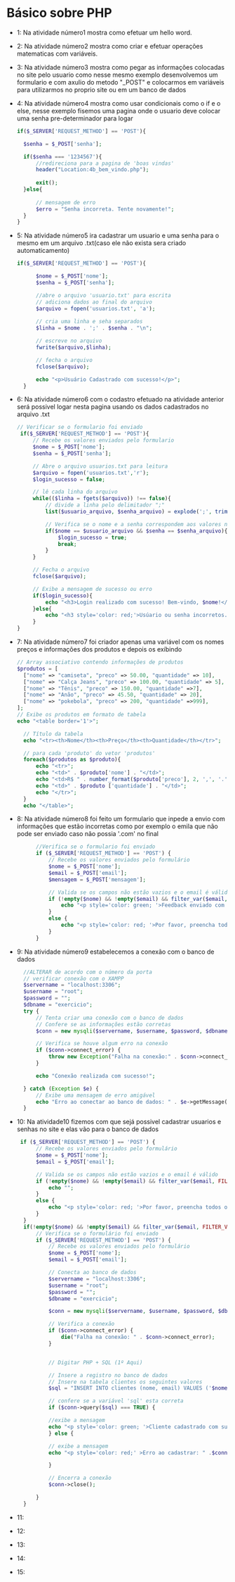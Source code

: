 # Básico sobre PHP
* 1:
  Na atividade número1 mostra como efetuar um hello word.
* 2:
  Na atividade número2 mostra como criar e efetuar operações matematicas com variáveis.
* 3:
  Na atividade número3 mostra como pegar as informações colocadas no site pelo usuario como nesse mesmo exemplo desenvolvemos um formulario e com axulio do metodo "_POST" e colocarmos em variáveis para utilizarmos no proprio site ou em um banco de dados
* 4:
  Na atividade número4 mostra como usar condicionais como o if e o else, nesse exemplo fisemos uma pagina onde o usuario deve colocar uma senha pre-determinador para logar
  ```PHP
  if($_SERVER['REQUEST_METHOD'] == 'POST'){

    $senha = $_POST['senha'];

    if($senha === '1234567'){
        //redireciona para a pagina de 'boas vindas'
        header("Location:4b_bem_vindo.php");
        
        exit();
    }else{
        
        // mensagem de erro
        $erro = "Senha incorreta. Tente novamente!";
    }
  }
  ```
* 5:
  Na atividade número5 ira cadastrar um usuario e uma senha para o mesmo em um arquivo .txt(caso ele não exista sera criado automaticamento)<br>
  ```PHP
  if($_SERVER['REQUEST_METHOD'] == 'POST'){

        $nome = $_POST['nome'];
        $senha = $_POST['senha'];

        //abre o arquivo 'usuario.txt' para escrita
        // adiciona dados ao final do arquivo
        $arquivo = fopen('usuarios.txt', 'a');
        
        // cria uma linha e seha separados
        $linha = $nome . ';' . $senha . "\n";

        // escreve no arquivo
        fwrite($arquivo,$linha);

        // fecha o arquivo
        fclose($arquivo);

        echo "<p>Usuário Cadastrado com sucesso!</p>";
    }
  ```
* 6:
  Na atividade número6 com o codastro efetuado na atividade anterior será possivel logar nesta pagina usando os dados cadastrados no arquivo .txt
   ```PHP
   // Verificar se o formulario foi enviado
    if($_SERVER['REQUEST_METHOD'] == 'POST'){
        // Recebe os valores enviados pelo formulario
        $nome = $_POST['nome'];
        $senha = $_POST['senha'];

        // Abre o arquivo usuarios.txt para leitura
        $arquivo = fopen('usuarios.txt','r');
        $login_sucesso = false;

        // lê cada linha do arquivo
        while(($linha = fgets($arquivo)) !== false){
            // divide a linha pelo delimitador ";"
            list($usuario_arquivo, $senha_arquivo) = explode(';', trim($linha));

            // Verifica se o nome e a senha correspondem aos valores no arquivo
            if($nome == $usuario_arquivo && $senha == $senha_arquivo){
                $login_sucesso = true;
                break;
            }
        }

        // Fecha o arquivo
        fclose($arquivo);

        // Exibe a mensagem de sucesso ou erro
        if($login_sucesso){
            echo "<h3>Login realizado com sucesso! Bem-vindo, $nome!</h3>";
        }else{
            echo "<h3 style='color: red;'>Usúario ou senha incorretos.</h3>";
        }
  }
* 7:
  Na atividade número7 foi criador apenas uma variável com os nomes preços e informações dos produtos e depois os exíbindo
  ```PHP
  // Array associativo contendo informações de produtos
  $produtos = [
    ["nome" => "camiseta", "preco" => 50.00, "quantidade" => 10],
    ["nome" => "Calça Jeans", "preco" => 100.00, "quantidade" => 5],
    ["nome" => "Tênis", "preco" => 150.00, "quantidade" =>7],
    ["nome" => "Anão", "preco" => 45.50, "quantidade" => 20],
    ["nome" => "pokebola", "preco" => 200, "quantidade" =>999],
  ];
  // Exibe os produtos em formato de tabela
  echo "<table border='1'>";

    // Título da tabela
    echo "<tr><th>Nome</th><th>Preço</th><th>Quantidade</th></tr>";

    // para cada 'produto' do vetor 'produtos'
    foreach($produtos as $produto){
        echo "<tr>";
        echo "<td>" . $produto['nome'] . "</td>";
        echo "<td>R$ " . number_format($produto['preco'], 2, ',', '.') . "</td>";
        echo "<td>" . $produto ['quantidade'] . "</td>";
        echo "</tr>";
    }
    echo "</table>";
  ```
* 8:
  Na atividade número8 foi feito um formulario que inpede a envio com informações que estão incorretas como por exemplo o emila que não pode ser enviado caso não possia '.com' no final
  ```PHP
        //Verifica se o formulario foi enviado
        if ($_SERVER['REQUEST_METHOD'] == 'POST') {
            // Recebe os valores enviados pelo formulário 
            $nome = $_POST['nome'];
            $email = $_POST['email']; 
            $mensagem = $_POST['mensagem'];

            // Valida se os campos não estão vazios e o email é válido
            if (!empty($nome) && !empty($email) && filter_var($email, FILTER_VALIDATE_EMAIL) && !empty($mensagem)) { 
                echo "<p style='color: green; '>Feedback enviado com sucesso!</p>";
            } 
            else {
                echo "<p style='color: red; '>Por favor, preencha todos os campos corretamente.</p>";
            }
        }
  ```
* 9:
  Na atividade número9 estabelecemos a conexão com o banco de dados
  ```PHP
    //ALTERAR de acordo com o número da porta
    // verificar conexão com o XAMPP
    $servername = "localhost:3306";
    $username = "root";
    $password = "";
    $dbname = "exercicio";
    try {
        // Tenta criar uma conexão com o banco de dados
        // Confere se as informações estão corretas
        $conn = new mysqli($servername, $username, $password, $dbname);

        // Verifica se houve algum erro na conexão
        if ($conn->connect_error) {
            throw new Exception("Falha na conexão:" . $conn->connect_error);
        }

        echo "Conexão realizada com sucesso!";

    } catch (Exception $e) {
        // Exibe uma mensagem de erro amigável
        echo "Erro ao conectar ao banco de dados: " . $e->getMessage();
    }
  ```
* 10:
  Na atividade10 fizemos com que sejá possivel cadastrar usuarios e senhas no site e elas vão para o banco de dados
  ```PHP
   if ($_SERVER['REQUEST_METHOD'] == 'POST') {
        // Recebe os valores enviados pelo formulário 
        $nome = $_POST['nome'];
        $email = $_POST['email']; 

        // Valida se os campos não estão vazios e o email é válido
        if (!empty($nome) && !empty($email) && filter_var($email, FILTER_VALIDATE_EMAIL)) { 
            echo "";
        } 
        else {
            echo "<p style='color: red; '>Por favor, preencha todos os campos corretamente.</p>";
        }
    }
    if(!empty($nome) && !empty($email) && filter_var($email, FILTER_VALIDATE_EMAIL)){
        // Verifica se o formulário foi enviado
        if ($_SERVER['REQUEST_METHOD'] == 'POST') {
            // Recebe os valores enviados pelo formulário
            $nome = $_POST['nome'];
            $email = $_POST['email'];

            // Conecta ao banco de dados
            $servername = "localhost:3306";
            $username = "root";
            $password = "";
            $dbname = "exercicio";

            $conn = new mysqli($servername, $username, $password, $dbname);

            // Verifica a conexão
            if ($conn->connect_error) {
                die("Falha na conexão: " . $conn->connect_error);
            }


            // Digitar PHP + SQL (1º Aqui)

            // Insere a registro no banco de dados
            // Insere na tabela clientes os seguintes valores
            $sql = "INSERT INTO clientes (nome, email) VALUES ('$nome', '$email')";

            // confere se a variável 'sql' esta correta
            if ($conn->query($sql) === TRUE) {

            //exibe a mensagem
            echo "<p style='color: green; '>Cliente cadastrado com sucesso!</p>";
            } else {

            // exibe a mensagem
            echo "<p style='color: red;' >Erro ao cadastrar: " .$conn->error. "</p>";

            }

            // Encerra a conexão
            $conn->close();

        }
    }
  ```
* 11:
  
* 12:
  
* 13:
  
* 14:
  
* 15:
  

